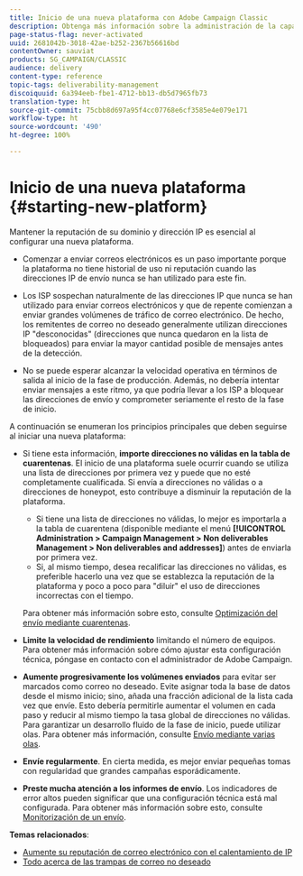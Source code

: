 ```yaml
---
title: Inicio de una nueva plataforma con Adobe Campaign Classic
description: Obtenga más información sobre la administración de la capacidad de envío al iniciar una nueva plataforma con Adobe Campaign Classic.
page-status-flag: never-activated
uuid: 2681042b-3018-42ae-b252-2367b56616bd
contentOwner: sauviat
products: SG_CAMPAIGN/CLASSIC
audience: delivery
content-type: reference
topic-tags: deliverability-management
discoiquuid: 6a394eeb-fbe1-4712-bb13-db5d7965fb73
translation-type: ht
source-git-commit: 75cbb8d697a95f4cc07768e6cf3585e4e079e171
workflow-type: ht
source-wordcount: '490'
ht-degree: 100%

---
```



# Inicio de una nueva plataforma {#starting-new-platform}

Mantener la reputación de su dominio y dirección IP es esencial al configurar una nueva plataforma.

* Comenzar a enviar correos electrónicos es un paso importante porque la plataforma no tiene historial de uso ni reputación cuando las direcciones IP de envío nunca se han utilizado para este fin.

* Los ISP sospechan naturalmente de las direcciones IP que nunca se han utilizado para enviar correos electrónicos y que de repente comienzan a enviar grandes volúmenes de tráfico de correo electrónico. De hecho, los remitentes de correo no deseado generalmente utilizan direcciones IP &quot;desconocidas&quot; (direcciones que nunca quedaron en la lista de bloqueados) para enviar la mayor cantidad posible de mensajes antes de la detección.

* No se puede esperar alcanzar la velocidad operativa en términos de salida al inicio de la fase de producción. Además, no debería intentar enviar mensajes a este ritmo, ya que podría llevar a los ISP a bloquear las direcciones de envío y comprometer seriamente el resto de la fase de inicio.

A continuación se enumeran los principios principales que deben seguirse al iniciar una nueva plataforma:

* Si tiene esta información, **importe direcciones no válidas en la tabla de cuarentenas**.
El inicio de una plataforma suele ocurrir cuando se utiliza una lista de direcciones por primera vez y puede que no esté completamente cualificada. Si envía a direcciones no válidas o a direcciones de honeypot, esto contribuye a disminuir la reputación de la plataforma.

   * Si tiene una lista de direcciones no válidas, lo mejor es importarla a la tabla de cuarentena (disponible mediante el menú **[!UICONTROL Administration > Campaign Management > Non deliverables Management > Non deliverables and addresses]**) antes de enviarla por primera vez.
   * Si, al mismo tiempo, desea recalificar las direcciones no válidas, es preferible hacerlo una vez que se establezca la reputación de la plataforma y poco a poco para &quot;diluir&quot; el uso de direcciones incorrectas con el tiempo.

   Para obtener más información sobre esto, consulte [Optimización del envío mediante cuarentenas](../../delivery/using/understanding-quarantine-management.md#optimizing-your-delivery-through-quarantines).
* **Limite la velocidad de rendimiento** limitando el número de equipos. Para obtener más información sobre cómo ajustar esta configuración técnica, póngase en contacto con el administrador de Adobe Campaign.
* **Aumente progresivamente los volúmenes enviados** para evitar ser marcados como correo no deseado. Evite asignar toda la base de datos desde el mismo inicio; sino, añada una fracción adicional de la lista cada vez que envíe. Esto debería permitirle aumentar el volumen en cada paso y reducir al mismo tiempo la tasa global de direcciones no válidas. Para garantizar un desarrollo fluido de la fase de inicio, puede utilizar olas. Para obtener más información, consulte [Envío mediante varias olas](../../delivery/using/steps-sending-the-delivery.md#sending-using-multiple-waves).
* **Envíe regularmente**. En cierta medida, es mejor enviar pequeñas tomas con regularidad que grandes campañas esporádicamente.
* **Preste mucha atención a los informes de envío**. Los indicadores de error altos pueden significar que una configuración técnica está mal configurada. Para obtener más información sobre esto, consulte [Monitorización de un envío](../../delivery/using/monitoring-a-delivery.md).

**Temas relacionados**:
* [Aumente su reputación de correo electrónico con el calentamiento de IP](https://helpx.adobe.com/es/campaign/kb/increase-email-rep-ip-warming.html)
* [Todo acerca de las trampas de correo no deseado](https://helpx.adobe.com/es/campaign/kb/spam-traps.html)
